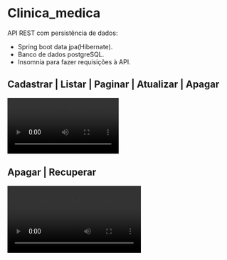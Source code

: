 # Clinica_medica
API REST com persistência de dados:
- Spring boot data jpa(Hibernate).
- Banco de dados postgreSQL. 
- Insomnia para fazer requisições à API.  
    
 ## Cadastrar | Listar | Paginar | Atualizar | Apagar  



<video controls width="250">
  <source src="/api/arquivos-do-projeto/cadastrar-listar-paginar-atualizar-apagar.webm" type="video/webm" />

  <source src="/api/arquivos-do-projeto/apagar-recuperar.webm" type="video/webm" />
 
</video>  



      
## Apagar | Recuperar
<video controls width="300">

  <source src="/api/arquivos-do-projeto/apagar-recuperar.webm" type="video/webm" />
 
</video> 

    
  <!--  ![<Alt text>](api/arquivos-do-projeto/Iniciando-projeto.mp4) >       
          
    ![<Alt text>](api/arquivos-do-projeto/inserção-2.jpg)  -->



      



     
      
    

